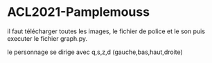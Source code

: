 # ACL2021-Pamplemouss



il faut télécharger toutes les images, le fichier de police et le son puis executer le fichier graph.py.

le personnage se dirige avec q,s,z,d (gauche,bas,haut,droite)
